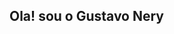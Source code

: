 ## Ola! sou o Gustavo Nery
<div align="center">
<a href="https://github.com/GustavoNery88/GustavoNery88">
<img height="180em" src="https://github-readme-stats.vercel.app/api?username=GustavoNery88&show_icons=true&theme=dracula&include_all_commits
<img height="180em" src="https://github-readme-stats.vercel.app/api/top-langs/?username=GustavoNery88&layout=compact&langs_count=7&theme=dra
</div> <br>
  
  
